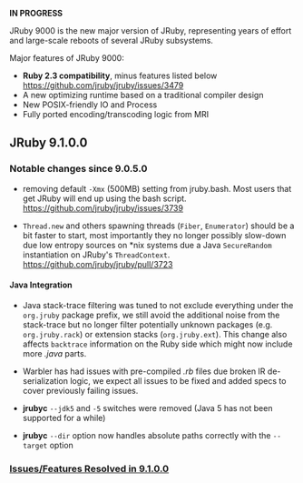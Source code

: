 **IN PROGRESS**

JRuby 9000 is the new major version of JRuby, representing years of effort and large-scale reboots of several JRuby subsystems.

Major features of JRuby 9000:

* **Ruby 2.3 compatibility**, minus features listed below https://github.com/jruby/jruby/issues/3479
* A new optimizing runtime based on a traditional compiler design
* New POSIX-friendly IO and Process
* Fully ported encoding/transcoding logic from MRI

## JRuby 9.1.0.0

<!-- Ruby 2.2/2.3 features yet to be implemented: -->

### Notable changes since 9.0.5.0

* removing default `-Xmx` (500MB) setting from jruby.bash. Most users that get JRuby will end up using the bash script. https://github.com/jruby/jruby/issues/3739

* `Thread.new` and others spawning threads (`Fiber`, `Enumerator`) should be a bit faster to start, most importantly they no longer possibly slow-down due low entropy sources on *nix systems due a Java `SecureRandom` instantiation on JRuby's `ThreadContext`. https://github.com/jruby/jruby/pull/3723

#### Java Integration

* Java stack-trace filtering was tuned to not exclude everything under the `org.jruby` package prefix, we still avoid the additional noise from the stack-trace but no longer filter potentially unknown packages (e.g. `org.jruby.rack`) or extension stacks (`org.jruby.ext`). This change also affects `backtrace` information on the Ruby side which might now include more *.java* parts.

* Warbler has had issues with pre-compiled *.rb* files due broken IR de-serialization logic, we expect all issues to be fixed and added specs to cover previously failing issues.

* **jrubyc** `--jdk5` and `-5` switches were removed (Java 5 has not been supported for a while)

* **jrubyc** `--dir` option now handles absolute paths correctly with the `--target` option

### [Issues/Features Resolved in 9.1.0.0](https://github.com/jruby/jruby/issues?q=milestone%3A%22JRuby+9.1.0.0%22+is%3Aclosed)